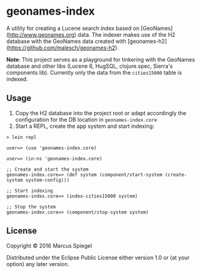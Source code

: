 # geonames-index

A utility for creating a Lucene search index based on [GeoNames] (http://www.geonames.org) data. The indexer makes use of the H2 database with the GeoNames data
created with [geonames-h2] (https://github.com/malesch/geonames-h2).

__Note__:
This project serves as a playground for tinkering with the GeoNames database
and other libs (Lucene 6, HugSQL, clojure.spec, Sierra's components lib).
Currently only the data from the `cities15000` table is indexed.

## Usage

1. Copy the H2 database into the project root or adapt accordingly the configuration for the DB location in `geonames-index.core`
2. Start a REPL, create the app system and start indexing:

```
> lein repl

user=> (use 'geonames-index.core)

user=> (in-ns 'geonames-index.core)

;; Create and start the system
geonames-index.core=> (def system (component/start-system (create-system system-config)))

;; Start indexing
geonames-index.core=> (index-cities15000 system)

;; Stop the system
geonames-index.core=> (component/stop-system system)

```


## License

Copyright © 2016 Marcus Spiegel

Distributed under the Eclipse Public License either version 1.0 or (at
your option) any later version.
